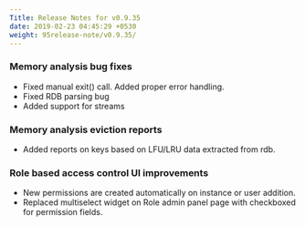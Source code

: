 ```yaml
---
Title: Release Notes for v0.9.35
date: 2019-02-23 04:45:29 +0530
weight: 95release-note/v0.9.35/
---
```

### Memory analysis bug fixes

- Fixed manual exit() call. Added proper error handling.
- Fixed RDB parsing bug
- Added support for streams

### Memory analysis eviction reports

- Added reports on keys based on LFU/LRU data extracted from rdb.

### Role based access control UI improvements

- New permissions are created automatically on instance or user addition.
- Replaced multiselect widget on Role admin panel page with checkboxed for permission fields.

